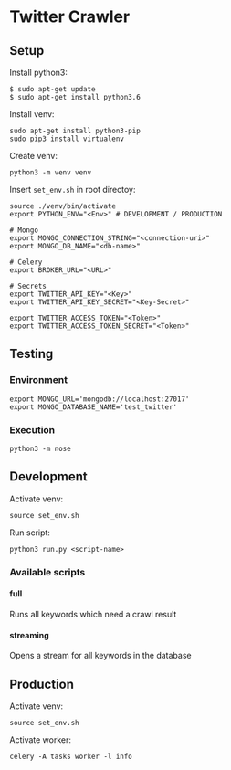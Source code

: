 # Twitter Crawler

## Setup
Install python3:
```
$ sudo apt-get update
$ sudo apt-get install python3.6
```
Install venv:
```
sudo apt-get install python3-pip
sudo pip3 install virtualenv 
```
Create venv:
```
python3 -m venv venv
```
Insert `set_env.sh` in root directoy:
```
source ./venv/bin/activate
export PYTHON_ENV="<Env>" # DEVELOPMENT / PRODUCTION

# Mongo
export MONGO_CONNECTION_STRING="<connection-uri>"
export MONGO_DB_NAME="<db-name>"

# Celery
export BROKER_URL="<URL>"

# Secrets
export TWITTER_API_KEY="<Key>"
export TWITTER_API_KEY_SECRET="<Key-Secret>"

export TWITTER_ACCESS_TOKEN="<Token>"
export TWITTER_ACCESS_TOKEN_SECRET="<Token>"
```

## Testing
### Environment
````
export MONGO_URL='mongodb://localhost:27017'
export MONGO_DATABASE_NAME='test_twitter'
````

### Execution
````
python3 -m nose
````

## Development
Activate venv:
```
source set_env.sh
```
Run script:
```
python3 run.py <script-name>
```
### Available scripts
#### full
Runs all keywords which need a crawl result

#### streaming
Opens a stream for all keywords in the database

## Production
Activate venv:
```
source set_env.sh
```
Activate worker:
```
celery -A tasks worker -l info
```
